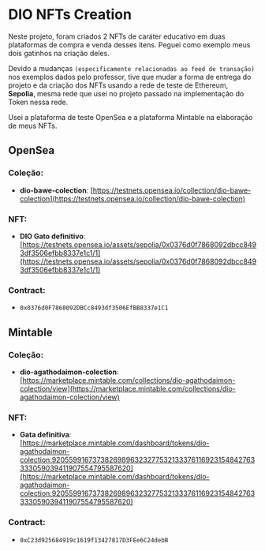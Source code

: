 # DIO NFTs Creation

Neste projeto, foram criados 2 NFTs de caráter educativo em duas plataformas de compra e venda desses itens. Peguei como exemplo meus dois gatinhos na criação deles.

Devido a mudanças `(especificamente relacionadas ao feed de transação)` nos exemplos dados pelo professor, tive que mudar a forma de entrega do projeto e da criação dos NFTs usando a rede de teste de Ethereum, **Sepolia**, mesma rede que usei no projeto passado na implementação do Token nessa rede.

Usei a plataforma de teste OpenSea e a plataforma Mintable na elaboração de meus NFTs.

## OpenSea

### Coleção:
- **dio-bawe-colection**: [https://testnets.opensea.io/collection/dio-bawe-colection](https://testnets.opensea.io/collection/dio-bawe-colection)

### NFT:
- **DIO Gato definitivo**: [https://testnets.opensea.io/assets/sepolia/0x0376d0f7868092dbcc8493df3506efbb8337e1c1/1](https://testnets.opensea.io/assets/sepolia/0x0376d0f7868092dbcc8493df3506efbb8337e1c1/1)

### Contract:
- `0x0376d0F7868092DBCc8493df3506EfBB8337e1C1`

## Mintable

### Coleção:
- **dio-agathodaimon-colection**: [https://marketplace.mintable.com/collections/dio-agathodaimon-colection/view](https://marketplace.mintable.com/collections/dio-agathodaimon-colection/view)

### NFT:
- **Gata definitiva**: [https://marketplace.mintable.com/dashboard/tokens/dio-agathodaimon-colection:92055991673738269896323277532133376116923154842763333059039411907554795587620](https://marketplace.mintable.com/dashboard/tokens/dio-agathodaimon-colection:92055991673738269896323277532133376116923154842763333059039411907554795587620)

### Contract:
- `0xC23d925684919c1619f13427817D3FEe6C24debB`
